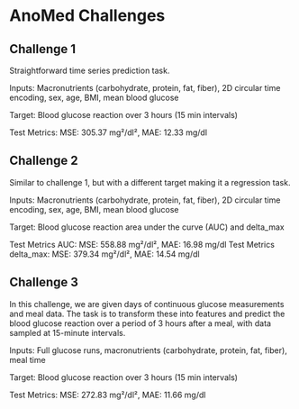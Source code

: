 # AnoMed Challenges
## Challenge 1
Straightforward time series prediction task.

Inputs: Macronutrients (carbohydrate, protein, fat, fiber), 2D circular time encoding, sex, age, BMI, mean blood glucose

Target: Blood glucose reaction over 3 hours (15 min intervals)

Test Metrics: MSE: 305.37 mg²/dl², MAE: 12.33 mg/dl
## Challenge 2
Similar to challenge 1, but with a different target making it a regression task.

Inputs: Macronutrients (carbohydrate, protein, fat, fiber), 2D circular time encoding, sex, age, BMI, mean blood glucose

Target: Blood glucose reaction area under the curve (AUC) and delta_max

Test Metrics AUC: MSE: 558.88 mg²/dl², MAE: 16.98 mg/dl
Test Metrics delta_max: MSE: 379.34 mg²/dl², MAE: 14.54 mg/dl
## Challenge 3
In this challenge, we are given days of continuous glucose measurements and meal data. The task is to transform these into features and predict the blood glucose reaction over a period of 3 hours after a meal, with data sampled at 15-minute intervals.

Inputs: Full glucose runs, macronutrients (carbohydrate, protein, fat, fiber), meal time

Target: Blood glucose reaction over 3 hours (15 min intervals)

Test Metrics: MSE: 272.83 mg²/dl², MAE: 11.66 mg/dl
